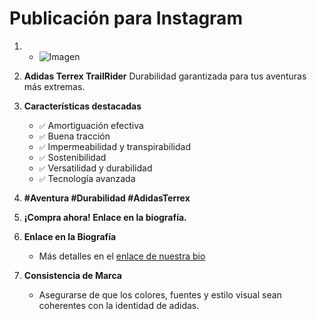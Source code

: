 # Publicación para Instagram

1. - ![Imagen](https://drive.google.com/file/d/1PvX3uo36vR0_EG7jRNFJ0O2v8FZYFJ3M/view?usp=sharing)
   

2. **Adidas Terrex TrailRider**
   Durabilidad garantizada para tus aventuras más extremas.

3. **Características destacadas**
   - `✅` Amortiguación efectiva
   - `✅` Buena tracción
   - `✅` Impermeabilidad y transpirabilidad
   - `✅` Sostenibilidad
   - `✅` Versatilidad y durabilidad
   - `✅` Tecnología avanzada

4. **#Aventura #Durabilidad #AdidasTerrex**
   
5. **¡Compra ahora! Enlace en la biografía.**
   
6. **Enlace en la Biografía**
   - Más detalles en el [enlace de nuestra bio](https://adidas.com/terrex)

7. **Consistencia de Marca**
   - Asegurarse de que los colores, fuentes y estilo visual sean coherentes con la identidad de adidas.
